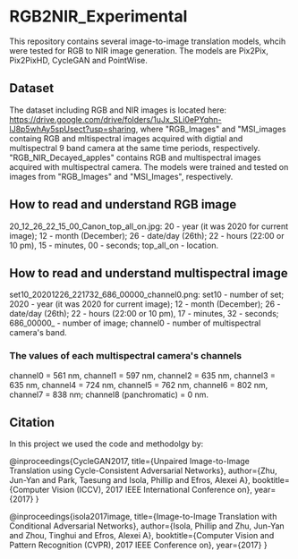 # RGB2NIR_Experimental
This repository contains several image-to-image translation models, whcih were tested for RGB to NIR image generation.  The models are Pix2Pix, Pix2PixHD, CycleGAN and PointWise.

## Dataset
The dataset including RGB and NIR images is located here: https://drive.google.com/drive/folders/1uJx_SLi0ePYqhn-lJ8p5whAy5spUsect?usp=sharing, where "RGB_Images" and "MSI_images containg RGB and mltispectral images acquired with digtial and multispectral 9 band camera at the same time periods, respectively. "RGB_NIR_Decayed_apples" contains RGB and multispectral images acquired with multispectral camera.
The models were trained and tested on images from "RGB_Images" and "MSI_Images", respectively.

## How to read and understand RGB image
20_12_26_22_15_00_Canon_top_all_on.jpg: 20 - year (it was 2020 for current image); 12 - month (December); 26 - date/day (26th); 22 - hours (22:00 or 10 pm), 15 - minutes, 00 - seconds; top_all_on - location.

## How to read and understand multispectral image
set10_20201226_221732_686_00000_channel0.png: set10 - number of set; 2020 - year (it was 2020 for current image); 12 - month (December); 26 - date/day (26th); 22 - hours (22:00 or 10 pm), 17 - minutes, 32 - seconds; 686_00000_ - number of image; channel0 - number of multispectral camera's band.

### The values of each multispectral camera's channels     
channel0 = 561 nm, channel1 = 597 nm, channel2 = 635 nm, channel3 = 635 nm, channel4 = 724 nm, channel5 = 762 nm, channel6 = 802 nm, channel7 = 838 nm; channel8 (panchromatic) = 0 nm.

## Citation
In this project we used the code and methodolgy by:

@inproceedings{CycleGAN2017,
  title={Unpaired Image-to-Image Translation using Cycle-Consistent Adversarial Networks},
  author={Zhu, Jun-Yan and Park, Taesung and Isola, Phillip and Efros, Alexei A},
  booktitle={Computer Vision (ICCV), 2017 IEEE International Conference on},
  year={2017}
}


@inproceedings{isola2017image,
  title={Image-to-Image Translation with Conditional Adversarial Networks},
  author={Isola, Phillip and Zhu, Jun-Yan and Zhou, Tinghui and Efros, Alexei A},
  booktitle={Computer Vision and Pattern Recognition (CVPR), 2017 IEEE Conference on},
  year={2017}
}

